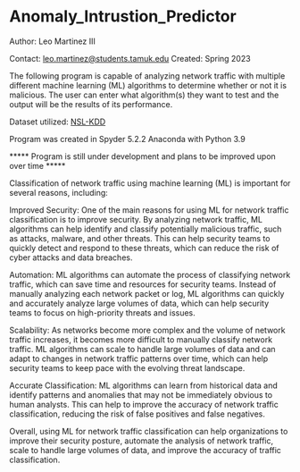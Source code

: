 # Anomaly_Intrustion_Predictor

Author: Leo Martinez III

Contact: [leo.martinez@students.tamuk.edu](mailto:leo.martinez@students.tamuk.edu)
Created: Spring 2023

The following program is capable of analyzing network traffic with multiple different machine learning (ML) algorithms to determine whether or not it is malicious. The user can enter what algorithm(s) they want to test and the output will be the results of its performance.

Dataset utilized: [NSL-KDD](https://www.unb.ca/cic/datasets/nsl.html)

Program was created in Spyder 5.2.2 Anaconda with Python 3.9

***** Program is still under development and plans to be improved upon over time *****


Classification of network traffic using machine learning (ML) is important for several reasons, including:

Improved Security: One of the main reasons for using ML for network traffic classification is to improve security. By analyzing network traffic, ML algorithms can help identify and classify potentially malicious traffic, such as attacks, malware, and other threats. This can help security teams to quickly detect and respond to these threats, which can reduce the risk of cyber attacks and data breaches.

Automation: ML algorithms can automate the process of classifying network traffic, which can save time and resources for security teams. Instead of manually analyzing each network packet or log, ML algorithms can quickly and accurately analyze large volumes of data, which can help security teams to focus on high-priority threats and issues.

Scalability: As networks become more complex and the volume of network traffic increases, it becomes more difficult to manually classify network traffic. ML algorithms can scale to handle large volumes of data and can adapt to changes in network traffic patterns over time, which can help security teams to keep pace with the evolving threat landscape.

Accurate Classification: ML algorithms can learn from historical data and identify patterns and anomalies that may not be immediately obvious to human analysts. This can help to improve the accuracy of network traffic classification, reducing the risk of false positives and false negatives.

Overall, using ML for network traffic classification can help organizations to improve their security posture, automate the analysis of network traffic, scale to handle large volumes of data, and improve the accuracy of traffic classification.
